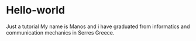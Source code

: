 # Hello-world
Just a tutorial 
 My name is Manos and i have graduated from informatics and communication mechanics in Serres Greece.
